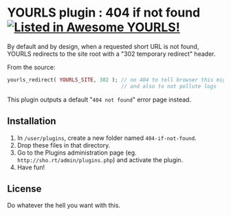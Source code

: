 # YOURLS plugin : 404 if not found [![Listed in Awesome YOURLS!](https://img.shields.io/badge/Awesome-YOURLS-C5A3BE)](https://github.com/YOURLS/awesome-yourls/)

By default and by design, when a requested short URL is not found, YOURLS redirects to the site root with a "302 temporary redirect" header.

From the source:
```php
yourls_redirect( YOURLS_SITE, 302 ); // no 404 to tell browser this might change,
                                     // and also to not pollute logs
```

This plugin outputs a default "`404 not found`" error page instead.

## Installation

1. In `/user/plugins`, create a new folder named `404-if-not-found`.
2. Drop these files in that directory.
3. Go to the Plugins administration page (eg. `http://sho.rt/admin/plugins.php`) and activate the plugin.
4. Have fun!

## License

Do whatever the hell you want with this.
